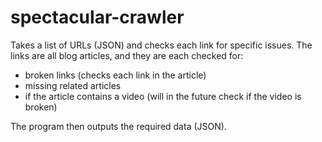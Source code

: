 # spectacular-crawler

Takes a list of URLs (JSON) and checks each link for specific issues.
The links are all blog articles, and they are each checked for:
- broken links (checks each link in the article)
- missing related articles
- if the article contains a video (will in the future check if the video is broken)

The program then outputs the required data (JSON).
